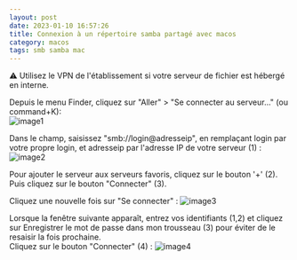 ```yaml
---
layout: post
date: 2023-01-10 16:57:26
title: Connexion à un répertoire samba partagé avec macos
category: macos 
tags: smb samba mac
---  
```


⚠️ Utilisez le VPN de l'établissement si votre serveur de fichier est hébergé en interne.

Depuis le menu Finder, cliquez sur "Aller" > "Se connecter au serveur..." (ou command+K):  
![image1](/theblog/assets/images/connect_samba_macos_img1.png)

Dans le champ, saisissez "smb://login@adresseip", en remplaçant login par votre propre login, et adresseip par l'adresse IP de votre serveur (1) :
![image2](/theblog/assets/images/connect_samba_macos_img2.png)

Pour ajouter le serveur aux serveurs favoris, cliquez sur le bouton '+' (2). Puis cliquez sur le bouton "Connecter" (3).

Cliquez une nouvelle fois sur "Se connecter" :
![image3](/theblog/assets/images/connect_samba_macos_img3.png)

Lorsque la fenêtre suivante apparaît, entrez vos identifiants (1,2) et cliquez sur Enregistrer le mot de passe dans mon trousseau (3) pour éviter de le resaisir la fois prochaine.  
Cliquez sur le bouton "Connecter" (4) :
![image4](/theblog/assets/images/connect_samba_macos_img4.png)

